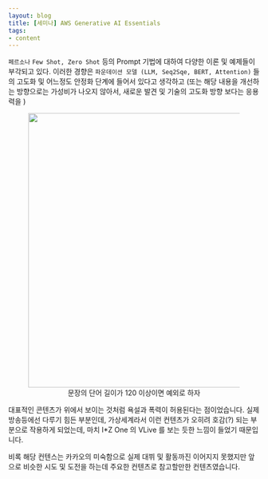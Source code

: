 ```yaml
---
layout: blog
title: [세미나] AWS Generative AI Essentials
tags:
- content
---
```


`페르소나` `Few Shot, Zero Shot` 등의 Prompt 기법에 대하여 다양한 이론 및 예제들이 부각되고 있다. 이러한 경향은 `파운데이션 모델 (LLM, Seq2Sqe, BERT, Attention)` 들의 고도화 및 어느정도 안정화 단계에 들어서 있다고 생각하고 (또는 해당 내용을 개선하는 방향으로는 가성비가 나오지 않아서, 새로운 발견 및 기술의 고도화 방향 보다는 응용력을 ) 

<div style="text-align: center;">
  <figure class="align-center">
    <img width="550" src="{{site.baseurl}}/assets/nlp/token_lengths.png">
    <figcaption>문장의 단어 길이가 120 이상이면 예외로 하자</figcaption>
  </figure>
</div>

대표적인 콘텐츠가 위에서 보이는 것처럼 욕설과 폭력이 허용된다는 점이었습니다. 실제 방송등에선 다루기 힘든 부분인데, 가상세계라서 이런 컨텐츠가 오히려 호감(?) 되는 부분으로 작용하게 되었는데, 마치 I*Z One 의 VLive 를 보는 듯한 느낌이 들었기 때문입니다.

비록 해당 컨텐스는 카카오의 미숙함으로 실제 대뷔 및 활동까진 이어지지 못했지만 앞으로 비슷한 시도 및 도전을 하는데 주요한 컨텐츠로 참고할만한 컨텐츠였습니다.
